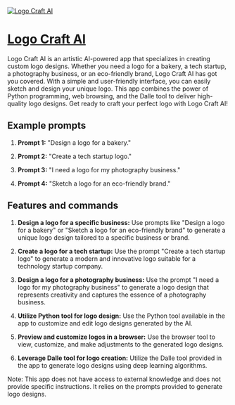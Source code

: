 [![Logo Craft AI](https://files.oaiusercontent.com/file-IYnFwd7m2g33IMf9ng7crXTO?se=2123-10-17T03%3A41%3A36Z&sp=r&sv=2021-08-06&sr=b&rscc=max-age%3D31536000%2C%20immutable&rscd=attachment%3B%20filename%3D86fa0dec-dd6e-4403-bb20-9dffb799673a.png&sig=hbFH51eZ2Ow7VdTSUBFgNo/qNcraukM36ayU/wSylto%3D)](https://chat.openai.com/g/g-3CSWlrYLX-logo-craft-ai)

# [Logo Craft AI](https://chat.openai.com/g/g-3CSWlrYLX-logo-craft-ai)

Logo Craft AI is an artistic AI-powered app that specializes in creating custom logo designs. Whether you need a logo for a bakery, a tech startup, a photography business, or an eco-friendly brand, Logo Craft AI has got you covered. With a simple and user-friendly interface, you can easily sketch and design your unique logo. This app combines the power of Python programming, web browsing, and the Dalle tool to deliver high-quality logo designs. Get ready to craft your perfect logo with Logo Craft AI!

## Example prompts

1. **Prompt 1:** "Design a logo for a bakery."

2. **Prompt 2:** "Create a tech startup logo."

3. **Prompt 3:** "I need a logo for my photography business."

4. **Prompt 4:** "Sketch a logo for an eco-friendly brand."


## Features and commands

1. **Design a logo for a specific business:** Use prompts like "Design a logo for a bakery" or "Sketch a logo for an eco-friendly brand" to generate a unique logo design tailored to a specific business or brand.

2. **Create a logo for a tech startup:** Use the prompt "Create a tech startup logo" to generate a modern and innovative logo suitable for a technology startup company.

3. **Design a logo for a photography business:** Use the prompt "I need a logo for my photography business" to generate a logo design that represents creativity and captures the essence of a photography business.

4. **Utilize Python tool for logo design:** Use the Python tool available in the app to customize and edit logo designs generated by the AI.

5. **Preview and customize logos in a browser:** Use the browser tool to view, customize, and make adjustments to the generated logo designs.

6. **Leverage Dalle tool for logo creation:** Utilize the Dalle tool provided in the app to generate logo designs using deep learning algorithms.

Note: This app does not have access to external knowledge and does not provide specific instructions. It relies on the prompts provided to generate logo designs.